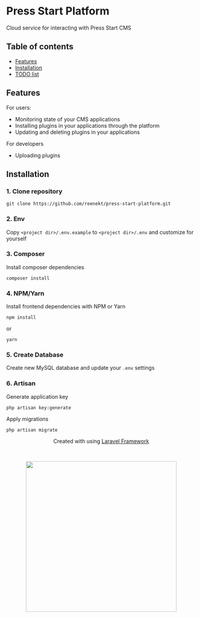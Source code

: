 # Press Start Platform
Cloud service for interacting with Press Start CMS

## Table of contents
* [Features](#Features)
* [Installation](#Installation)
* [TODO list](#TODO-list)

## Features
For users:  
* Monitoring state of your CMS applications
* Installing plugins in your applications through the platform
* Updating and deleting plugins in your applications

For developers
* Uploading plugins

## Installation
### 1. Clone repository
```
git clone https://github.com/reenekt/press-start-platform.git
```

### 2. Env
Copy `<project dir>/.env.example` to `<project dir>/.env` and customize for yourself

### 3. Composer
Install composer dependencies
```
composer install
```

### 4. NPM/Yarn
Install frontend dependencies with NPM or Yarn
```
npm install
```
or
```
yarn
```

### 5. Create Database
Create new MySQL database and update your `.env` settings

### 6. Artisan
Generate application key
```
php artisan key:generate
```

Apply migrations
```
php artisan migrate
```


<p align="center">Created with using <a href="https://laravel.com">Laravel Framework</a></p><br>
<p align="center"><img src="https://res.cloudinary.com/dtfbvvkyp/image/upload/v1566331377/laravel-logolockup-cmyk-red.svg" width="400"></p>
